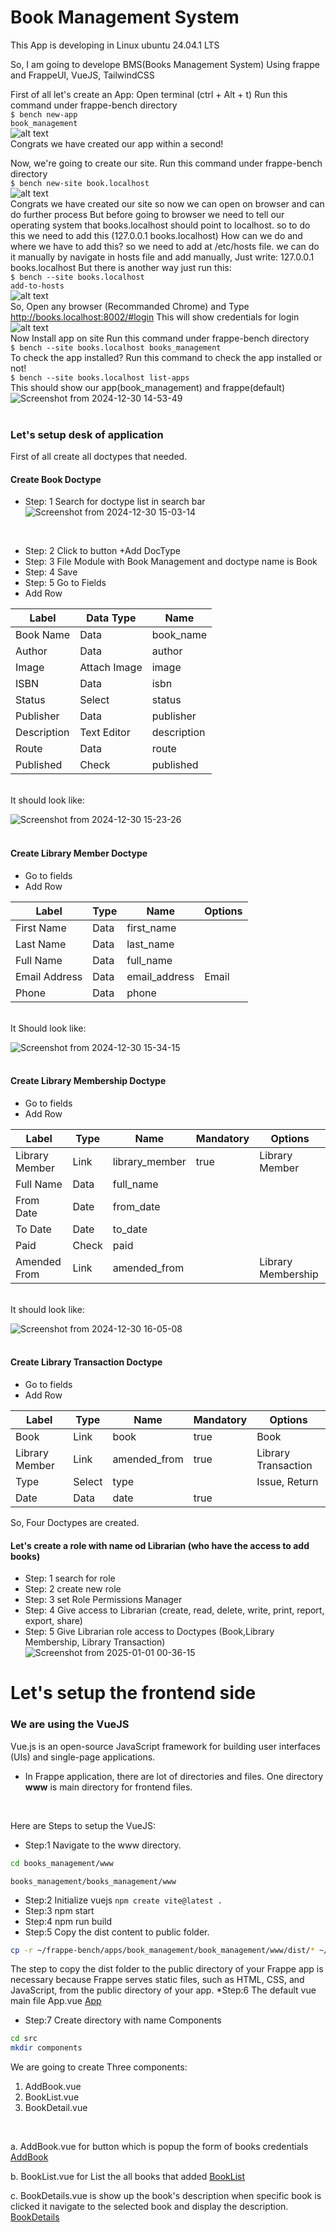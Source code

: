 <h1>Book Management System</h1>
This App is developing in Linux ubuntu 24.04.1 LTS

So, I am going to develope BMS(Books Management System)
Using frappe and FrappeUI, VueJS, TailwindCSS

First of all let's create an App:
Open terminal (ctrl + Alt + t)
Run this command under frappe-bench directory
<br>
<code>$ bench new-app book_management</code>
<br>
![alt text](<Screenshot from 2024-11-29 23-09-38.png>)
<br>
Congrats we have created our app within a second!

Now, we're going to create our site.
Run this command under frappe-bench directory
<br>
<code>$ bench new-site book.localhost</code>
<br>
![alt text](<Screenshot from 2024-11-29 23-18-57.png>)
<br>
Congrats we have created our site 
so now we can open on browser and can do further process
But before going to browser we need to tell our operating system that books.localhost should point to localhost.
so to do this we need to add this (127.0.0.1 books.localhost)
How can we do and where we have to add this?
so we need to add at /etc/hosts file.
we can do it manually by navigate in hosts file and add manually, Just write:
127.0.0.1 books.localhost
But there is another way just run this:
<br>
<code>$ bench --site books.localhost add-to-hosts</code>
<br>
![alt text](<Screenshot from 2024-11-29 23-27-34.png>)
<br>
So, Open any browser (Recommanded Chrome)
and Type http://books.localhost:8002/#login
This will show credentials for login
<br>
![alt text](<Screenshot from 2024-11-29 23-36-30.png>)
<br>
Now Install app on site
Run this command under frappe-bench directory
<br>
<code>$ bench --site books.localhost books_management</code>
<br>
To check the app installed?
Run this command to check the app installed or not!
<br>
<code>$ bench --site books.localhost list-apps</code>
<br>
This should show our app(book_management) and frappe(default)
![Screenshot from 2024-12-30 14-53-49](https://github.com/user-attachments/assets/8124830f-1bce-4fd8-bd7a-8d232463727f)
<br><br>
### Let's setup desk of application
First of all create all doctypes that needed.
#### Create Book Doctype 
* Step: 1 Search for doctype list in search bar <br>
![Screenshot from 2024-12-30 15-03-14](https://github.com/user-attachments/assets/cccf6b12-9ec0-4989-b076-93d40072f423)
<br>

* Step: 2 Click to button +Add DocType
* Step: 3 File Module with Book Management and doctype name is Book
* Step: 4 Save
* Step: 5 Go to Fields
* Add Row

| Label          | Data Type        | Name        |
|----------------|------------------|-------------|
| Book Name      | Data             | book_name   |
| Author         | Data             | author      |
| Image          | Attach Image     | image       |
| ISBN           | Data             | isbn        |
| Status         | Select           | status      |
| Publisher      | Data             | publisher   |
| Description    | Text Editor      | description |
| Route          | Data             | route       |
| Published      | Check            | published   |

<br>
It should look like:
<br>

![Screenshot from 2024-12-30 15-23-26](https://github.com/user-attachments/assets/cda781b1-7985-41f8-b71d-265db3e229ce)
<br><br>
#### Create Library Member Doctype
* Go to fields
* Add Row

| Label          | Type            | Name        | Options          |
|----------------|-----------------|-------------|------------------|
| First Name     | Data            | first_name  |                  |
| Last Name      | Data            | last_name   |                  |
| Full Name      | Data            | full_name   |                  |
| Email Address  | Data            | email_address | Email          |
| Phone          | Data            | phone       |                  |

<br>
It Should look like:
<br>

![Screenshot from 2024-12-30 15-34-15](https://github.com/user-attachments/assets/861be22b-be19-4147-bedd-43325df9a63d)
<br><br>
#### Create Library Membership Doctype
* Go to fields
* Add Row

| Label           | Type  | Name           | Mandatory | Options             |
|------------------|-------|----------------|-----------|---------------------|
| Library Member   | Link  | library_member | true      | Library Member      |
| Full Name        | Data  | full_name      |           |                     |
| From Date        | Date  | from_date      |           |                     |
| To Date          | Date  | to_date        |           |                     |
| Paid             | Check | paid           |           |                     |
| Amended From     | Link  | amended_from   |           | Library Membership  |

<br>
It should look like:
<br>

![Screenshot from 2024-12-30 16-05-08](https://github.com/user-attachments/assets/e3a858a0-c38b-41a7-825a-fc7d3c7f63c3)
<br><br>
#### Create Library Transaction Doctype
* Go to fields
* Add Row

| Label           | Type   | Name           | Mandatory | Options               |
|------------------|--------|----------------|-----------|----------------------|
| Book            | Link   | book           | true      | Book                  |
| Library Member  | Link   | amended_from   | true      | Library Transaction   |
| Type            | Select | type           |           | Issue, Return         |
| Date            | Data   | date           | true      |                       |

So, Four Doctypes are created.

#### Let's create a role with name od Librarian (who have the access to add books)
* Step: 1 search for role
* Step: 2 create new role
* Step: 3 set Role Permissions Manager
* Step: 4 Give access to Librarian (create, read, delete, write, print, report, export, share)
* Step: 5 Give Librarian role access to Doctypes (Book,Library Membership, Library Transaction)
![Screenshot from 2025-01-01 00-36-15](https://github.com/user-attachments/assets/f18eea5a-6afb-42e7-a82b-8c7017dbb95e)

# Let's setup the frontend side
### We are using the VueJS
Vue.js is an open-source JavaScript framework for building user interfaces (UIs) and single-page applications.
- In Frappe application, there are lot of directories and files.
One directory <strong>www</strong> is main directory for frontend files.
<br>

Here are Steps to setup the VueJS:
<br>
* Step:1 Navigate to the www directory.
```bash
cd books_management/www
```
<code>books_management/books_management/www</code>
* Step:2 Initialize vuejs
<code>npm create vite@latest .</code>
* Step:3 npm start
* Step:4 npm run build
* Step:5 Copy the dist content to public folder.
```bash
cp -r ~/frappe-bench/apps/book_management/book_management/www/dist/* ~/frappe-bench/apps/book_management/public/
```
The step to copy the dist folder to the public directory of your Frappe app is necessary because Frappe serves static files, such as HTML, CSS, and JavaScript, from the public directory of your app. 
*Step:6 The default vue main file App.vue [App](App.vue)
* Step:7 Create directory with name Components
```bash
cd src
mkdir components
```
We are going to create Three components:
<br>
1. AddBook.vue
2. BookList.vue
3. BookDetail.vue
<br>

a. AddBook.vue for button which is popup the form of books credentials
[AddBook](AddBook.vue)

b. BookList.vue for List the all books that added
[BookList](BookList.vue)

c. BookDetails.vue is show up the book's description when specific book is clicked it navigate to the selected book and display the description.
[BookDetails](BookDetails.vue)
